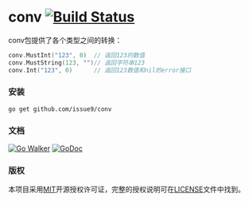 conv
[![Build Status](https://travis-ci.org/issue9/conv.svg?branch=master)](https://travis-ci.org/issue9/conv)
======

conv包提供了各个类型之间的转换：
```go
conv.MustInt("123", 0)  // 返回123的数值
conv.MustString(123, "")// 返回字符串123
conv.Int("123", 0)      // 返回123数值和nil的error接口
```

### 安装

```shell
go get github.com/issue9/conv
```


### 文档

[![Go Walker](http://gowalker.org/api/v1/badge)](http://gowalker.org/github.com/issue9/conv)
[![GoDoc](https://godoc.org/github.com/issue9/conv?status.svg)](https://godoc.org/github.com/issue9/conv)


### 版权

本项目采用[MIT](http://opensource.org/licenses/MIT)开源授权许可证，完整的授权说明可在[LICENSE](LICENSE)文件中找到。
